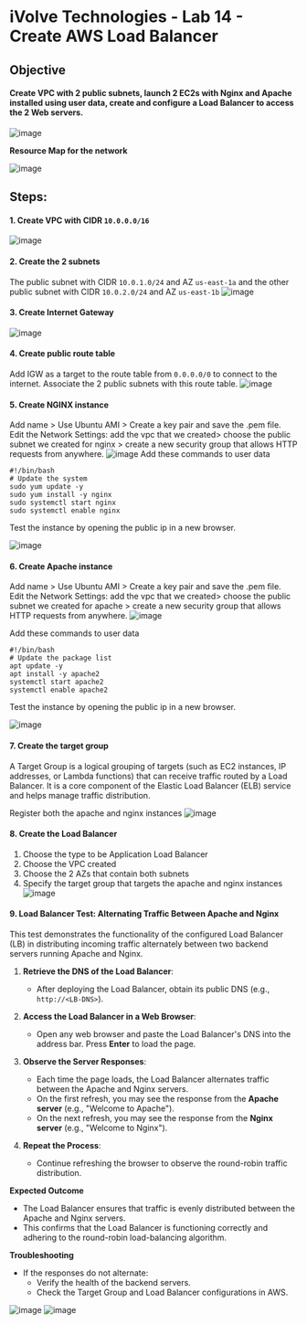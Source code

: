 # iVolve Technologies - Lab 14 - Create AWS Load Balancer

## **Objective**

####   Create VPC with 2 public subnets, launch 2 EC2s with Nginx and Apache installed using user data, create and configure a Load Balancer to access the 2 Web servers.

![image](https://github.com/user-attachments/assets/25d0ee0a-2bde-4302-8a58-00b41169b896)

**Resource Map for the network**

![image](https://github.com/user-attachments/assets/8cea142c-7a53-4e5d-bf09-dbeb2a317b9e)

## **Steps:**

#### 1. Create VPC with CIDR `10.0.0.0/16`
![image](https://github.com/user-attachments/assets/0361efb8-0a41-4805-b237-6e7d4b6081d7)

#### 2. Create the 2 subnets 
The public subnet with CIDR `10.0.1.0/24` and AZ `us-east-1a` and the other public subnet with CIDR `10.0.2.0/24` and AZ `us-east-1b`
![image](https://github.com/user-attachments/assets/83070104-6eb9-4fe9-8b5a-9fce7a61d2b3)

#### 3. Create Internet Gateway
![image](https://github.com/user-attachments/assets/dfb80a33-64cf-489a-8715-e9fdbe96b52f)

#### 4. Create public route table 
Add IGW as a target to the route table from `0.0.0.0/0` to connect to the internet.
Associate the 2 public subnets with this route table.
![image](https://github.com/user-attachments/assets/9f1c353c-8325-48bc-aa8a-7538d87a4ef9)

#### 5. Create NGINX instance
Add name > Use Ubuntu AMI > Create a key pair and save the .pem file.
Edit the Network Settings: add the vpc that we created> choose the public subnet we created for nginx > create a new security group that allows HTTP requests from anywhere.
![image](https://github.com/user-attachments/assets/aa6decd6-5b84-4a91-a72a-508b9f9c01c1)
Add these commands to user data
```
#!/bin/bash
# Update the system
sudo yum update -y
sudo yum install -y nginx
sudo systemctl start nginx
sudo systemctl enable nginx

```
Test the instance by opening the public ip in a new browser.

![image](https://github.com/user-attachments/assets/14bcbfd6-ac80-4004-a2df-30d5b84b8cc3)

#### 6. Create Apache instance
Add name > Use Ubuntu AMI > Create a key pair and save the .pem file.
Edit the Network Settings: add the vpc that we created> choose the public subnet we created for apache > create a new security group that allows HTTP requests from anywhere.
![image](https://github.com/user-attachments/assets/db37da81-cf8e-402e-9aad-703355aac630)

Add these commands to user data
```
#!/bin/bash
# Update the package list
apt update -y
apt install -y apache2
systemctl start apache2
systemctl enable apache2

```
Test the instance by opening the public ip in a new browser.

![image](https://github.com/user-attachments/assets/65623118-01f4-49e9-829a-a09508b543a9)

#### 7. Create the target group 
A Target Group is a logical grouping of targets (such as EC2 instances, IP addresses, or Lambda functions) that can receive traffic routed by a Load Balancer. It is a core component of the Elastic Load Balancer (ELB) service and helps manage traffic distribution.

Register both the apache and nginx instances 
![image](https://github.com/user-attachments/assets/8e6bbb22-226f-44ca-b80d-ebb083f4daff)

#### 8. Create the Load Balancer
1. Choose the type to be Application Load Balancer
2. Choose the VPC created
3. Choose the 2 AZs that contain both subnets
4. Specify the target group that targets the apache and nginx instances
![image](https://github.com/user-attachments/assets/244d2a0f-c14c-40d9-9856-2c97a61f2ca1)

#### 9. Load Balancer Test: Alternating Traffic Between Apache and Nginx
This test demonstrates the functionality of the configured Load Balancer (LB) in distributing incoming traffic alternately between two backend servers running Apache and Nginx.
1. **Retrieve the DNS of the Load Balancer**:
   - After deploying the Load Balancer, obtain its public DNS (e.g., `http://<LB-DNS>`).

2. **Access the Load Balancer in a Web Browser**:
   - Open any web browser and paste the Load Balancer's DNS into the address bar. Press **Enter** to load the page.

3. **Observe the Server Responses**:
   - Each time the page loads, the Load Balancer alternates traffic between the Apache and Nginx servers.
   - On the first refresh, you may see the response from the **Apache server** (e.g., "Welcome to Apache").
   - On the next refresh, you may see the response from the **Nginx server** (e.g., "Welcome to Nginx").

4. **Repeat the Process**:
   - Continue refreshing the browser to observe the round-robin traffic distribution.

**Expected Outcome**

- The Load Balancer ensures that traffic is evenly distributed between the Apache and Nginx servers.
- This confirms that the Load Balancer is functioning correctly and adhering to the round-robin load-balancing algorithm.

**Troubleshooting**

- If the responses do not alternate:
  - Verify the health of the backend servers.
  - Check the Target Group and Load Balancer configurations in AWS.

![image](https://github.com/user-attachments/assets/33f37fbe-9abb-42e2-a411-2541bdd59a99)
![image](https://github.com/user-attachments/assets/d1f13727-d790-470f-be8f-29917f42678a)


